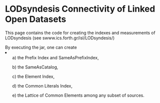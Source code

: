 # LODsyndesis Connectivity of Linked Open Datasets
This page contains the code for creating the indexes and measurements of LODsyndesis (see  swww.ics.forth.gr/isl/LODsyndesis/)
<html>
 <body>
By executing the jar, one can create <li>
<ul>a) the Prefix Index and SameAsPrefixIndex, </ul>
<ul>b) the SameAsCatalog, </ul>
<ul>c) the Element Index, </ul>
<ul>d) the Common Literals Index, </ul>
<ul>e) the Lattice of Common Elements among any subset of sources.</ul>
</li> 
  
  
</body>
  
  
</html>
